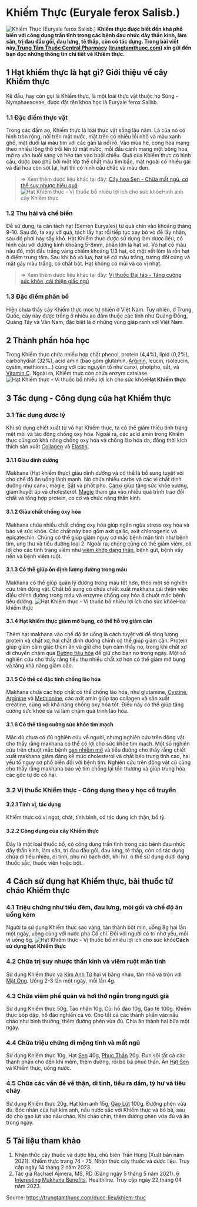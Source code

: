 # Khiếm Thực (Euryale ferox Salisb.)

![Khiếm Thực \(Euryale ferox Salisb.\)](https://trungtamthuoc.com/images/others/cay-khiem-thuc-1-5122.jpg)
**Khiếm thực được biết đến khá phổ biến với công dụng trấn tĩnh trong các bệnh đau nhức dây thần kinh, làm săn, trị đau đầu gối, đau lưng, tê thấp, còn có tác dụng. Trong bài viết này,[Trung Tâm Thuốc Central Pharmacy](https://trungtamthuoc.com/ "Trung Tâm Thuốc Central Pharmacy") ([trungtamthuoc.com](https://trungtamthuoc.com/ "trungtamthuoc.com")) xin gửi đến bạn đọc những thông tin chi tiết về Khiếm thực.**
##  1 Hạt khiếm thực là hạt gì? Giới thiệu về cây Khiếm thực
Kê đầu, hay còn gọi là Khiếm thực, là một loài thực vật thuộc họ Súng - Nymphaeaceae, được đặt tên khoa học là Euryale ferox Salisb.
### 1.1 Đặc điểm thực vật
Trong các đầm ao, Khiếm thực là loài thực vật sống lâu năm. Lá của nó có hình tròn rộng, nổi trên mặt nước, mặt trên có nhiều lồi nhỏ và màu xanh ghồ, mặt dưới lại màu tím với các gân lá nổi rõ. Vào mùa hè, cọng hoa mang theo nhiều lông thô trồi lên từ mặt nước, mỗi đầu cành mang một bông hoa, mở ra vào buổi sáng và héo tàn vào buổi chiều. Quả của Khiếm thực có hình cầu, được bao phủ bởi một lớp thể chất màu tím bẩn, mặt ngoài có nhiều gai và đài hoa còn sót lại, hạt thì có hình cầu chắc và màu đen.
> ⇒ Xem thêm dược liệu khác tại đây: [Cây hoa Sen - Chữa mất ngủ, cơ thể suy nhược hiệu quả](https://trungtamthuoc.com/duoc-lieu/sen-14)
![Hạt Khiếm thực - Vị thuốc bổ nhiều lợi ích cho sức khỏe](https://trungtamthuoc.com/images/item/cay-khiem-thuc-2.jpg)Hình ảnh cây Khiếm thực
### 1.2 Thu hái và chế biến
Để sử dụng, ta cần tách hạt (Semen Euryales) từ quả chín vào khoảng tháng 9-10. Sau đó, ta xay vỡ quả, tách lấy hạt rồi tiếp tục xay bỏ vỏ để lấy nhân, sau đó phơi hay sấy khô.
Hạt Khiếm thực được sử dụng làm dược liệu, có hình cầu với đường kính khoảng 5-8mm, phần lớn là hạt vỡ. Vỏ hạt có màu nâu đỏ, một đầu trắng vàng chiếm khoảng 1/3 hạt, có một vết lõm là rốn hạt ở điểm trung tâm. Sau khi bỏ vỏ lụa, hạt sẽ có màu trắng, tương đối cứng và mặt gãy màu trắng, có chất bột. Hạt không có mùi và có vị nhạt.
> ⇒ Xem thêm dược liệu khác tại đây: [Vị thuốc Đại táo - Tăng cường sức khỏe, cải thiện giấc ngủ](https://trungtamthuoc.com/duoc-lieu/tao-nhan-84)
### 1.3 Đặc điểm phân bố
Hiện chưa thấy cây Khiếm thực mọc tự nhiên ở Việt Nam. Tuy nhiên, ở Trung Quốc, cây này được trồng ở nhiều ao đầm thuộc các tỉnh như Quảng Đông, Quảng Tây và Vân Nam, đặc biệt là ở những vùng giáp ranh với Việt Nam.
##  2 Thành phần hóa học
Trong Khiếm thực chứa nhiều hợp chất phenol, protein (4,4%), lipid (0,2%), carbohydrat (32%), acid amin (bao gồm glutamin, [Arginin](https://trungtamthuoc.com/hoat-chat/arginine "Arginin"), leucin, isoleucin, cystin, methionin...) cùng với các nguyên tố như canxi, photpho, sắt, và [Vitamin C](https://trungtamthuoc.com/hoat-chat/vitamin-c "Vitamin C"). Ngoài ra, Khiếm thực còn chứa enzym catalase.
![Hạt Khiếm thực - Vị thuốc bổ nhiều lợi ích cho sức khỏe](https://trungtamthuoc.com/images/item/cay-khiem-thuc-5.jpg)**Hạt Khiếm thực**
##  3 Tác dụng - Công dụng của hạt Khiếm thực
### 3.1 Tác dụng dược lý 
Khi sử dụng chiết xuất từ vỏ hạt Khiếm thực, ta có thể giảm thiểu tình trạng mệt mỏi và tác động chống oxy hóa. Ngoài ra, các acid amin trong Khiếm thực cũng có khả năng chống oxy hóa và chống lão hóa da, đồng thời kích thích sản xuất [Collagen](https://trungtamthuoc.com/hoat-chat/collagen "Collagen") và [Elastin](https://trungtamthuoc.com/hoat-chat/elastin "Elastin").
#### 3.1.1 Giàu dinh dưỡng
Makhana (Hạt khiếm thực) giàu dinh dưỡng và có thể là bổ sung tuyệt vời cho chế độ ăn uống lành mạnh. Nó chứa nhiều carbs và các vi chất dinh dưỡng như canxi, magie, [Sắt](https://trungtamthuoc.com/hoat-chat/sat "Sắt") và phốt pho. [Canxi](https://trungtamthuoc.com/hoat-chat/canxi "Canxi") giúp tăng sức khỏe xương, giảm huyết áp và cholesterol. [Magie](https://trungtamthuoc.com/hoat-chat/magie "Magie") tham gia vào nhiều quá trình trao đổi chất và tổng hợp protein, co cơ và chức năng thần kinh.
#### 3.1.2 Giàu chất chống oxy hóa
Makhana chứa nhiều chất chống oxy hóa giúp ngăn ngừa stress oxy hóa và bảo vệ sức khỏe. Các chất này bao gồm axit gallic, axit chlorogenic và epicatechin. Chúng có thể giúp giảm nguy cơ mắc bệnh mãn tính như bệnh tim, ung thư và tiểu đường loại 2. Ngoài ra, chúng cũng có thể giảm viêm, có lợi cho các tình trạng viêm như [viêm khớp dạng thấp](https://trungtamthuoc.com/bai-viet/viem-khop-dang-thap "viêm khớp dạng thấp"), bệnh gút, bệnh vẩy nến và bệnh viêm ruột.
#### 3.1.3 Có thể giúp ổn định lượng đường trong máu
Makhana có thể giúp quản lý đường trong máu tốt hơn, theo một số nghiên cứu trên động vật. Chất bổ sung có chứa chiết xuất makhana cải thiện việc điều chỉnh đường trong máu và enzyme chống oxy hóa ở chuột mắc bệnh tiểu đường.
![Hạt Khiếm thực - Vị thuốc bổ nhiều lợi ích cho sức khỏe](https://trungtamthuoc.com/images/item/cay-khiem-thuc-4.jpg)Hoa khiếm thực
#### 3.1.4 Hạt khiếm thực giảm mỡ bụng, có thể hỗ trợ giảm cân
Thêm hạt makhana vào chế độ ăn uống là cách tuyệt vời để tăng lượng protein và chất xơ, hai chất dinh dưỡng chính có thể giúp giảm cân. Protein giúp giảm cảm giác thèm ăn và giữ cho bạn cảm thấy no, trong khi chất xơ di chuyển chậm qua [Đường tiêu hóa](https://trungtamthuoc.com/thuoc-tieu-hoa "Đường tiêu hóa") để giữ cho bạn no trong ngày. Một số nghiên cứu cho thấy rằng tiêu thụ nhiều chất xơ hơn có thể giảm mỡ bụng và tăng khả năng giảm cân. 
#### 3.1.5 Có thể có đặc tính chống lão hóa
Makhana chứa các hợp chất có thể chống lão hóa, như glutamine, [Cystine](https://trungtamthuoc.com/hoat-chat/cystine "Cystine"), [Arginine](https://trungtamthuoc.com/hoat-chat/arginine "Arginine") và [Methionine](https://trungtamthuoc.com/hoat-chat/methionine "Methionine"), các axit amin giúp tạo collagen và sản xuất creatine, cùng với khả năng chống oxy hóa tốt. Điều này có thể giúp tăng cường sức khỏe da và làm chậm quá trình lão hóa.
#### 3.1.6 Có thể tăng cường sức khỏe tim mạch
Mặc dù chưa có đủ nghiên cứu về người, nhưng nghiên cứu trên động vật cho thấy rằng makhana có thể có lợi cho sức khỏe tim mạch. Một số nghiên cứu trên chuột mắc bệnh [gan nhiễm mỡ](https://trungtamthuoc.com/bai-viet/gan-nhiem-mo-do-thuoc-va-chat-doc-hoa-hoc "gan nhiễm mỡ") và tiểu đường cho thấy rằng chiết xuất makhana giảm đáng kể mức cholesterol và chất béo trung tính cao, hai yếu tố nguy cơ phổ biến đối với bệnh tim. Nghiên cứu trên động vật cũ cũng cho thấy rằng makhana bảo vệ tim chống lại tổn thương và giúp trung hòa các gốc tự do có hại.
### 3.2 Vị thuốc Khiếm thực - Công dụng theo y học cổ truyền
#### 3.2.1 Tính vị, tác dụng
Khiếm thực có vị ngọt, chát, tính bình, có tác dụng ích thận, bổ tỳ. 
#### 3.2.2 Công dụng của cây Khiếm thực
Đây là một loại thuốc bổ, có công dụng trấn tĩnh trong các bệnh đau nhức dây thần kinh, làm săn, trị đau đầu gối, đau lưng, tê thấp, còn có tác dụng chữa đi tiểu nhiều, di tinh, phụ nữ bạch đới, khí hư. ó thể sử dụng dưới dạng thuốc sắc, thuốc viên hoặc bột.
##  4 Cách sử dụng hạt Khiếm thực, bài thuốc từ cháo Khiếm thực
### 4.1 Triệu chứng như tiểu đêm, đau lưng, mỏi gối và chế độ ăn uống kém
Người ta sử dụng Khiếm thực sao vàng, tán thành bột mịn, uống 8g hai lần một ngày, uống cùng với nước pha Cố chỉ. Đối với người có trí nhớ yếu, mỗi vị uống 6g.
![Hạt Khiếm thực - Vị thuốc bổ nhiều lợi ích cho sức khỏe](https://trungtamthuoc.com/images/item/cay-khiem-thuc-3.jpg)**Cách sử dụng hạt Khiếm thực**
### 4.2 Chữa trị suy nhược thần kinh và viêm ruột mãn tính
Sử dụng Khiếm thực và [Kim Anh Tử](https://trungtamthuoc.com/hoat-chat/kim-anh-tu "Kim Anh Tử") hai vị bằng nhau, tán nhỏ và trộn với [Mật Ong](https://trungtamthuoc.com/hoat-chat/mat-ong "Mật Ong"). Uống 2-3 lần một ngày, mỗi lần 4g.
### 4.3 Chữa viêm phế quản và hơi thở ngắn trong người già
Sử dụng Khiếm thực 50g, Táo nhân 10g, Cùi hồ đào 10g, Gạo tẻ 100g. Khiếm thực bóp dập, hồ đào nghiền cả vỏ. Cho tất cả các thành phần vào nấu cháo như bình thường, thêm đường phèn vừa đủ. Chia ăn thành hai bữa một ngày.
### 4.4 Chữa triệu chứng di mộng tinh và mất ngủ
Sử dụng Khiếm thực 10g, Hạt [Sen](https://trungtamthuoc.com/hoat-chat/sen "Sen") 40g, [Phục Thần](https://trungtamthuoc.com/hoat-chat/phuc-than "Phục Thần") 20g. Đun sôi tất cả các thành phần cho đến khi mềm, thêm đường, rồi bỏ bã phục thần. Ăn [Hạt Sen](https://trungtamthuoc.com/duoc-lieu/lien-nhuc "Hạt Sen") và Khiếm thực, uống nước.
### 4.5 Chữa các vấn đề về thận, di tinh, tiểu ra dấm, tỳ hư và tiêu chảy
Sử dụng Khiếm thực 20g, Hạt kim anh 15g, [Gạo Lứt](https://trungtamthuoc.com/hoat-chat/gao-lut "Gạo Lứt") 100g, Đường phèn vừa đủ. Bóc nhân của hạt kim anh, nấu nước sắc với Khiếm thực và bỏ bã, sau đó cho gạo lứt vào nấu cháo. Khi cháo chín, thêm đường phèn vừa đủ và ăn trong ngày.
##  5 Tài liệu tham khảo
  1. Nhận thức cây thuốc và dược liệu, chủ biên Trần Hùng (Xuất bản năm 2021). Khiếm thực trang 74 - 75, Nhận thức cây thuốc và dược liệu. Truy cập ngày 14 tháng 2 năm 2023.
  2. Tác giả Rachael Ajmera, MS, RD (Đăng ngày 5 tháng 5 năm 2021). [6 Interesting Makhana Benefits](https://www.healthline.com/nutrition/makhana-benefits), Healthline. Truy cập ngày 22 tháng 04 năm 2023.




Source: https://trungtamthuoc.com/duoc-lieu/khiem-thuc